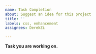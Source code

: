 ```yaml
---
name: Task Completion
about: Suggest an idea for this project
title: ''
labels: css, enhancement
assignees: DerekZi

---
```


**Task you are working on.**
